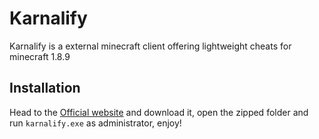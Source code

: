 # Karnalify
Karnalify is a external minecraft client offering lightweight cheats for minecraft 1.8.9

## Installation
Head to the [Official website](https://google.com) and download it, open the zipped folder and run `karnalify.exe` as administrator, enjoy!
